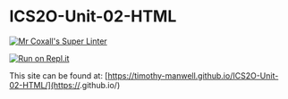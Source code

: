 # ICS2O-Unit-02-HTML

[![Mr Coxall's Super Linter](https://github.com/Timothy-Manwell/ICS2O-Unit-02-HTML/workflows/Mr%20Coxall's%20Super%20Linter/badge.svg)](https://github.com/<OWNER>/<REPOSITORY>/actions/)

[![Run on Repl.it](https://repl.it/badge/github/Timothy-manwell/ICS2O-Unit-02-HTML)](https://repl.it/github/<OWNER>/<REPOSITORY>)

This site can be found at: [https://timothy-manwell.github.io/ICS2O-Unit-02-HTML/](https://<OWNER>.github.io/<REPOSITORY>)
